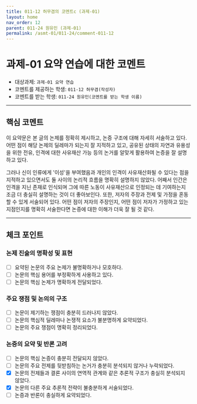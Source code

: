 ```yaml
---
title: 011-12 허무겸의 코멘트c (과제-01) 
layout: home
nav_order: 12
parent: 011-24 원유민 (과제-01)
permalink: /asmt-01/011-24/comment-011-12
---
```


# 과제-01 요약 연습에 대한 코멘트

- 대상과제: `과제-01 요약 연습`
- 코멘트를 제공하는 학생: `011-12 허무겸(작성자)` 
- 코멘트를 받는 학생: `011-24 원유민(코멘트를 받는 학생 이름)` 

---

## 핵심 코멘트

이 요약문은 본 글의 논제를 정확히 제시하고, 논증 구조에 대해 자세히 서술하고 있다. 어떤 점이 해당 논제의 딜레마가 되는지 잘 지적하고 있고, 공유된 상태의 자연과 유용성을 위한 전유, 인격에 대한 사유재산 가능 등의 논거를 알맞게 활용하여 논증을 잘 설명하고 있다.

그러나 신이 인류에게 '이성'을 부여했음과 개인의 인격이 사유재산화될 수 있다는 점을 지적하고 있으면서도 둘 사이의 논리적 흐름을 명확히 설명하지 않았다. 어째서 인간은 인격을 지닌 존재로 인식되며 그에 따른 노동이 사유재산으로 인정되는 데 기여하는지 조금 더 충실히 설명하는 것이 더 좋아보인다. 또한, 저자의 주장과 전제 및 가정을 혼동할 수 있게 서술되어 있다. 어떤 점이 저자의 주장인지, 어떤 점이 저자가 가정하고 있는 지점인지를 명확히 서술한다면 논증에 대한 이해가 더욱 잘 될 것 같다.

---

## 체크 포인트

### 논제 진술의 명확성 및 표현  
- [ ] 요약된 논문의 주요 논제가 불명확하거나 모호하다.  
- [ ] 논문의 핵심 용어를 부정확하게 사용하고 있다.  
- [ ] 논문의 핵심 논제가 명확하게 전달되었다.  

### 주요 쟁점 및 논의의 구조  
- [ ] 논문이 제기하는 쟁점이 충분히 드러나지 않았다.  
- [ ] 논문의 핵심적 딜레마나 논쟁적 요소가 불분명하게 요약되었다.  
- [ ] 논문의 주요 쟁점이 명확히 정리되었다.  

### 논증의 요약 및 반론 고려  
- [ ] 논문의 핵심 논증이 충분히 전달되지 않았다.  
- [ ] 논문의 주요 전제를 뒷받침하는 논거가 충분히 분석되지 않거나 누락되었다.  
- [x] 논문의 전제들과 결론 사이의 연역적 관계와 같은 추론적 구조가 충실히 분석되지 않았다.  
- [x] 논문의 다른 주요 추론적 전략이 불충분하게 서술되었다.
- [ ] 논증과 반론이 충실하게 요약되었다. 